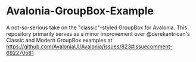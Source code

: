 # Avalonia-GroupBox-Example
A not-so-serious take on the "classic"-styled GroupBox for Avalonia. This repository primarily serves as a minor improvement over @derekantrican's Classic and Modern GroupBox examples at https://github.com/AvaloniaUI/Avalonia/issues/823#issuecomment-692270581
